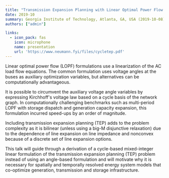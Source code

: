 ```yaml
---
title: "Transmission Expansion Planning with Linear Optimal Power Flow Using Cycle Flows"
date: 2019-10
summary: Georgia Institute of Technology, Atlanta, GA, USA (2019-10-08), Los Alamos National Laboratory, Los Alamos, NM, USA (2019-10-15)
authors: ["admin"]

links:
  - icon_pack: fas
    icon: microphone
    name: presentation
    url: 'https://www.neumann.fyi/files/cycletep.pdf'
---
```


Linear optimal power flow (LOPF) formulations use a linearization of the
AC load flow equations. The common formulation uses voltage angles at
the buses as auxiliary optimization variables, but alternatives can be
computationally advantageous.

It is possible to circumvent the auxiliary voltage angle
variables by expressing Kirchhoff's voltage law based on a cycle basis
of the network graph. In computationally challenging benchmarks such as
multi-period LOPF with storage dispatch and generation capacity
expansion, this formulation incurred speed-ups by an order of magnitude.

Including transmission expansion planning (TEP) adds to the problem
complexity as it is bilinear (unless using a big-M disjunctive
relaxation) due to the dependence of line expansion on line impedance
and nonconvex because of a discrete set of line expansion options.

This talk will guide through a derivation of a cycle-based mixed-integer
  linear formulation of the transmission expansion planning (TEP)
problem instead of using an angle-based formulation and will motivate
why it is necessary for spatially and temporally resolved energy system
models that co-optimize generation, transmission and storage infrastructure.